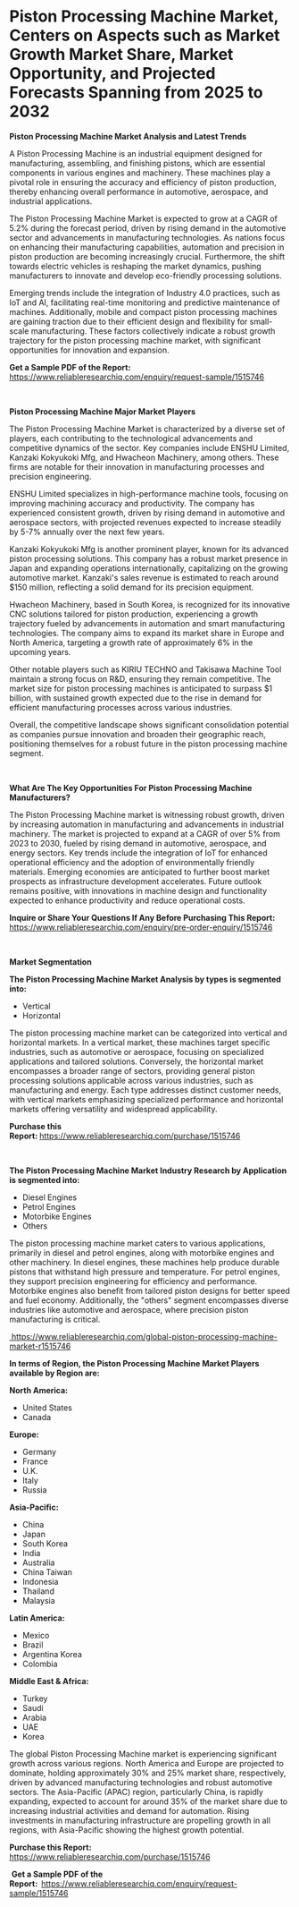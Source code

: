 <p><h1>Piston Processing Machine Market, Centers on Aspects such as Market Growth Market Share, Market Opportunity, and Projected Forecasts Spanning from 2025 to 2032</h1></p><p><strong>Piston Processing Machine Market Analysis and Latest Trends</strong></p>
<p><p>A Piston Processing Machine is an industrial equipment designed for manufacturing, assembling, and finishing pistons, which are essential components in various engines and machinery. These machines play a pivotal role in ensuring the accuracy and efficiency of piston production, thereby enhancing overall performance in automotive, aerospace, and industrial applications.</p><p>The Piston Processing Machine Market is expected to grow at a CAGR of 5.2% during the forecast period, driven by rising demand in the automotive sector and advancements in manufacturing technologies. As nations focus on enhancing their manufacturing capabilities, automation and precision in piston production are becoming increasingly crucial. Furthermore, the shift towards electric vehicles is reshaping the market dynamics, pushing manufacturers to innovate and develop eco-friendly processing solutions. </p><p>Emerging trends include the integration of Industry 4.0 practices, such as IoT and AI, facilitating real-time monitoring and predictive maintenance of machines. Additionally, mobile and compact piston processing machines are gaining traction due to their efficient design and flexibility for small-scale manufacturing. These factors collectively indicate a robust growth trajectory for the piston processing machine market, with significant opportunities for innovation and expansion.</p></p>
<p><strong>Get a Sample PDF of the Report:&nbsp;</strong> <a href="https://www.reliableresearchiq.com/enquiry/request-sample/1515746?utm_campaign=1121&utm_medium=2&utm_source=Github&utm_content=ia&utm_term=12042025&utm_id=piston-processing-machine">https://www.reliableresearchiq.com/enquiry/request-sample/1515746</a></p>
<p>&nbsp;</p>
<p><strong>Piston Processing Machine Major Market Players</strong></p>
<p><p>The Piston Processing Machine Market is characterized by a diverse set of players, each contributing to the technological advancements and competitive dynamics of the sector. Key companies include ENSHU Limited, Kanzaki Kokyukoki Mfg, and Hwacheon Machinery, among others. These firms are notable for their innovation in manufacturing processes and precision engineering.</p><p>ENSHU Limited specializes in high-performance machine tools, focusing on improving machining accuracy and productivity. The company has experienced consistent growth, driven by rising demand in automotive and aerospace sectors, with projected revenues expected to increase steadily by 5-7% annually over the next few years.</p><p>Kanzaki Kokyukoki Mfg is another prominent player, known for its advanced piston processing solutions. This company has a robust market presence in Japan and expanding operations internationally, capitalizing on the growing automotive market. Kanzaki's sales revenue is estimated to reach around $150 million, reflecting a solid demand for its precision equipment.</p><p>Hwacheon Machinery, based in South Korea, is recognized for its innovative CNC solutions tailored for piston production, experiencing a growth trajectory fueled by advancements in automation and smart manufacturing technologies. The company aims to expand its market share in Europe and North America, targeting a growth rate of approximately 6% in the upcoming years.</p><p>Other notable players such as KIRIU TECHNO and Takisawa Machine Tool maintain a strong focus on R&D, ensuring they remain competitive. The market size for piston processing machines is anticipated to surpass $1 billion, with sustained growth expected due to the rise in demand for efficient manufacturing processes across various industries.</p><p>Overall, the competitive landscape shows significant consolidation potential as companies pursue innovation and broaden their geographic reach, positioning themselves for a robust future in the piston processing machine segment.</p></p>
<p>&nbsp;</p>
<p><strong>What Are The Key Opportunities For Piston Processing Machine Manufacturers?</strong></p>
<p><p>The Piston Processing Machine market is witnessing robust growth, driven by increasing automation in manufacturing and advancements in industrial machinery. The market is projected to expand at a CAGR of over 5% from 2023 to 2030, fueled by rising demand in automotive, aerospace, and energy sectors. Key trends include the integration of IoT for enhanced operational efficiency and the adoption of environmentally friendly materials. Emerging economies are anticipated to further boost market prospects as infrastructure development accelerates. Future outlook remains positive, with innovations in machine design and functionality expected to enhance productivity and reduce operational costs.</p></p>
<p><strong>Inquire or Share Your Questions If Any Before Purchasing This Report:</strong> <a href="https://www.reliableresearchiq.com/enquiry/pre-order-enquiry/1515746?utm_campaign=1121&utm_medium=2&utm_source=Github&utm_content=ia&utm_term=12042025&utm_id=piston-processing-machine">https://www.reliableresearchiq.com/enquiry/pre-order-enquiry/1515746</a></p>
<p>&nbsp;</p>
<p><strong>Market Segmentation</strong></p>
<p><strong>The Piston Processing Machine Market Analysis by types is segmented into:</strong></p>
<p><ul><li>Vertical</li><li>Horizontal</li></ul></p>
<p><p>The piston processing machine market can be categorized into vertical and horizontal markets. In a vertical market, these machines target specific industries, such as automotive or aerospace, focusing on specialized applications and tailored solutions. Conversely, the horizontal market encompasses a broader range of sectors, providing general piston processing solutions applicable across various industries, such as manufacturing and energy. Each type addresses distinct customer needs, with vertical markets emphasizing specialized performance and horizontal markets offering versatility and widespread applicability.</p></p>
<p><strong>Purchase this Report:&nbsp;</strong><a href="https://www.reliableresearchiq.com/purchase/1515746?utm_campaign=1121&utm_medium=2&utm_source=Github&utm_content=ia&utm_term=12042025&utm_id=piston-processing-machine">https://www.reliableresearchiq.com/purchase/1515746</a></p>
<p>&nbsp;</p>
<p><strong>The Piston Processing Machine Market Industry Research by Application is segmented into:</strong></p>
<p><ul><li>Diesel Engines</li><li>Petrol Engines</li><li>Motorbike Engines</li><li>Others</li></ul></p>
<p><p>The piston processing machine market caters to various applications, primarily in diesel and petrol engines, along with motorbike engines and other machinery. In diesel engines, these machines help produce durable pistons that withstand high pressure and temperature. For petrol engines, they support precision engineering for efficiency and performance. Motorbike engines also benefit from tailored piston designs for better speed and fuel economy. Additionally, the "others" segment encompasses diverse industries like automotive and aerospace, where precision piston manufacturing is critical.</p></p>
<p><a href="https://www.reliableresearchiq.com/global-piston-processing-machine-market-r1515746?utm_campaign=1121&utm_medium=2&utm_source=Github&utm_content=ia&utm_term=12042025&utm_id=piston-processing-machine">&nbsp;https://www.reliableresearchiq.com/global-piston-processing-machine-market-r1515746</a></p>
<p><strong>In terms of Region, the Piston Processing Machine Market Players available by Region are:</strong></p>
<p>
    <p> <strong> North America: </strong>
        <ul>
            <li>United States</li>
            <li>Canada</li>
        </ul>
        </p> 
    <p> <strong> Europe: </strong>
        <ul>
            <li>Germany</li>
            <li>France</li>
            <li>U.K.</li>
            <li>Italy</li>
            <li>Russia</li>
        </ul>
        </p> 
    <p> <strong> Asia-Pacific: </strong>
        <ul>
            <li>China</li>
            <li>Japan</li>
            <li>South Korea</li>
            <li>India</li>
            <li>Australia</li>
            <li>China Taiwan</li>
            <li>Indonesia</li>
            <li>Thailand</li>
            <li>Malaysia</li>
        </ul>
        </p> 
    <p> <strong> Latin America: </strong>
        <ul>
            <li>Mexico</li>
            <li>Brazil</li>
            <li>Argentina Korea</li>
            <li>Colombia</li>
        </ul>
        </p> 
    <p> <strong> Middle East & Africa: </strong>
        <ul>
            <li>Turkey</li>
            <li>Saudi</li>
            <li>Arabia</li>
            <li>UAE</li>
            <li>Korea</li>
        </ul>
    </p>
    </p>
<p><p>The global Piston Processing Machine market is experiencing significant growth across various regions. North America and Europe are projected to dominate, holding approximately 30% and 25% market share, respectively, driven by advanced manufacturing technologies and robust automotive sectors. The Asia-Pacific (APAC) region, particularly China, is rapidly expanding, expected to account for around 35% of the market share due to increasing industrial activities and demand for automation. Rising investments in manufacturing infrastructure are propelling growth in all regions, with Asia-Pacific showing the highest growth potential.</p></p>
<p><strong>Purchase this Report: </strong><a href="https://www.reliableresearchiq.com/purchase/1515746?utm_campaign=1121&utm_medium=2&utm_source=Github&utm_content=ia&utm_term=12042025&utm_id=piston-processing-machine">https://www.reliableresearchiq.com/purchase/1515746</a></p>
<p>&nbsp;<strong>Get a Sample PDF of the Report:&nbsp;&nbsp;</strong><a href="https://www.reliableresearchiq.com/enquiry/request-sample/1515746?utm_campaign=1121&utm_medium=2&utm_source=Github&utm_content=ia&utm_term=12042025&utm_id=piston-processing-machine">https://www.reliableresearchiq.com/enquiry/request-sample/1515746</a></p>
<p><strong></strong></p>
<p><p></p><p></p><p></p></p>